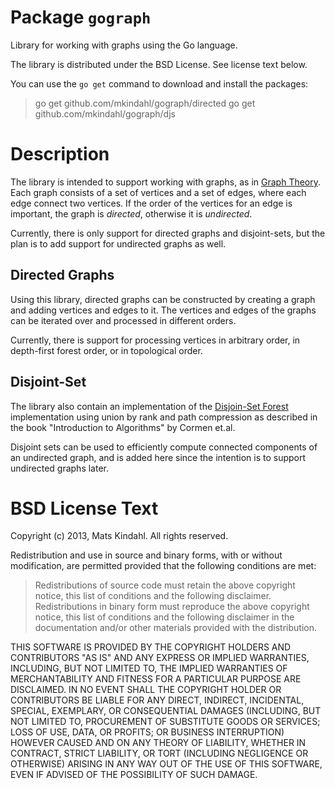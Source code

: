 Package `gograph`
=================

Library for working with graphs using the Go language.

The library is distributed under the BSD License. See license text
below.

You can use the `go get` command to download and install the packages:

> go get github.com/mkindahl/gograph/directed
> go get github.com/mkindahl/gograph/djs

Description
===========

The library is intended to support working with graphs, as in [Graph
Theory](https://en.wikipedia.org/wiki/Graph_theory). Each graph
consists of a set of vertices and a set of edges, where each edge
connect two vertices. If the order of the vertices for an edge is
important, the graph is *directed*, otherwise it is *undirected*.

Currently, there is only support for directed graphs and
disjoint-sets, but the plan is to add support for undirected graphs as
well.


Directed Graphs
---------------

Using this library, directed graphs can be constructed by creating a
graph and adding vertices and edges to it. The vertices and edges of
the graphs can be iterated over and processed in different orders.

Currently, there is support for processing vertices in arbitrary
order, in depth-first forest order, or in topological order.


Disjoint-Set
------------

The library also contain an implementation of the [Disjoin-Set
Forest](https://en.wikipedia.org/wiki/Disjoint-set_data_structure)
implementation using union by rank and path compression as described
in the book "Introduction to Algorithms" by Cormen et.al.

Disjoint sets can be used to efficiently compute connected components
of an undirected graph, and is added here since the intention is to
support undirected graphs later.


BSD License Text
================

Copyright (c) 2013, Mats Kindahl.
All rights reserved.

Redistribution and use in source and binary forms, with or without
modification, are permitted provided that the following conditions are
met:

> Redistributions of source code must retain the above copyright
> notice, this list of conditions and the following disclaimer.
> Redistributions in binary form must reproduce the above copyright
> notice, this list of conditions and the following disclaimer in the
> documentation and/or other materials provided with the distribution.

THIS SOFTWARE IS PROVIDED BY THE COPYRIGHT HOLDERS AND CONTRIBUTORS
"AS IS" AND ANY EXPRESS OR IMPLIED WARRANTIES, INCLUDING, BUT NOT
LIMITED TO, THE IMPLIED WARRANTIES OF MERCHANTABILITY AND FITNESS FOR
A PARTICULAR PURPOSE ARE DISCLAIMED. IN NO EVENT SHALL THE COPYRIGHT
HOLDER OR CONTRIBUTORS BE LIABLE FOR ANY DIRECT, INDIRECT, INCIDENTAL,
SPECIAL, EXEMPLARY, OR CONSEQUENTIAL DAMAGES (INCLUDING, BUT NOT
LIMITED TO, PROCUREMENT OF SUBSTITUTE GOODS OR SERVICES; LOSS OF USE,
DATA, OR PROFITS; OR BUSINESS INTERRUPTION) HOWEVER CAUSED AND ON ANY
THEORY OF LIABILITY, WHETHER IN CONTRACT, STRICT LIABILITY, OR TORT
(INCLUDING NEGLIGENCE OR OTHERWISE) ARISING IN ANY WAY OUT OF THE USE
OF THIS SOFTWARE, EVEN IF ADVISED OF THE POSSIBILITY OF SUCH DAMAGE.
